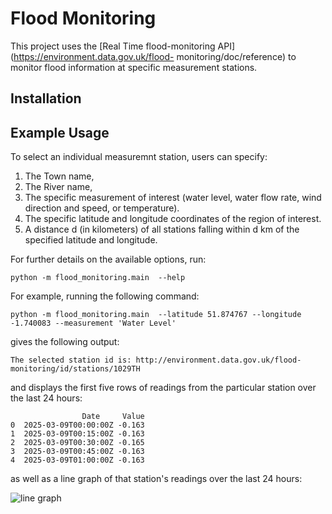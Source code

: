 # Flood Monitoring
This project uses the [Real Time flood-monitoring API](https://environment.data.gov.uk/flood-
monitoring/doc/reference) to monitor flood information at specific measurement stations.

## Installation

## Example Usage
To select an individual measuremnt station, users can specify:
1. The Town name, 
2. The River name, 
3. The specific measurement of interest (water level, water flow rate, wind direction and speed, or temperature).
4. The specific latitude and longitude coordinates of the region of interest. 
5. A distance d (in kilometers) of all stations falling within d km of the specified latitude and longitude. 

For further details on the available options, run:

```python -m flood_monitoring.main  --help```

For example, running the following command: 

```python -m flood_monitoring.main  --latitude 51.874767 --longitude -1.740083 --measurement 'Water Level'``` 

gives the following output:

```The selected station id is: http://environment.data.gov.uk/flood-monitoring/id/stations/1029TH```

and displays the first five rows of readings from the particular station over the last 24 hours:

```
                Date     Value
0  2025-03-09T00:00:00Z -0.163
1  2025-03-09T00:15:00Z -0.163
2  2025-03-09T00:30:00Z -0.165
3  2025-03-09T00:45:00Z -0.163
4  2025-03-09T01:00:00Z -0.163
```

as well as a line graph of that station's readings over the last 24 hours:

![line graph](examples/example_line_graph.png)